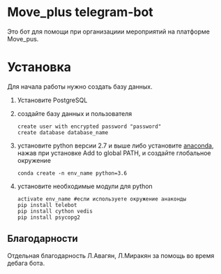 # Move_plus telegram-bot

Это бот для помощи при организациии мероприятий на платформе Move_pus.

Установка
=========

Для начала работы нужно создать базу данных.

1) Установите PostgreSQL

2) создайте базу данных и пользователя
   ```shell script
   create user with encrypted password "password"
   create database database_name
   ```
    
3) установите python версии 2.7 и выше либо установите [anaconda](https://www.anaconda.com/products/individual), нажав при установке Add to global PATH, 
 и создайте глобальное окружение 
    ```shell script
    conda create -n env_name python=3.6
    ```
4) установите необходимые модули для python
    ```shell script
    activate env_name #если используете окружение анаконды
    pip install telebot
    pip install cython vedis
    pip install psycopg2
    ```

Благодарности
-------------

Отдельная благодарность Л.Авагян, Л.Миракян за помощь во время дебага бота.
